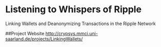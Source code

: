 # Listening to Whispers of Ripple
Linking Wallets and Deanonymizing Transactions in the Ripple Network 

##Project Website
http://crypsys.mmci.uni-saarland.de/projects/LinkingWallets/